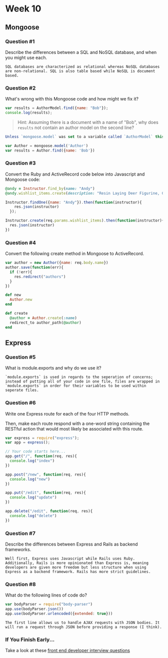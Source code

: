 # Week 10

## Mongoose

### Question #1

Describe the differences between a SQL and NoSQL database, and when you might use each.

```text
SQL databases are characterized as relational whereas NoSQL databases are non-relational. SQL is also table based while NoSQL is document based.
```

### Question #2

What's wrong with this Mongoose code and how might we fix it?

```js
var results = AuthorModel.find({name: "Bob"});
console.log(results);
```

> Hint: Assuming there is a document with a name of "Bob", why does `results` not contain an author model on the second line?

```js
Unless `mongoose.model` was set to a variable called `AuthorModel` this line of code will not work. It would probably be better to do:

var Author = mongoose.model('Author')
var results = Author.find({name: 'Bob'})

```

### Question #3

Convert the Ruby and ActiveRecord code below into Javascript and Mongoose code:

```rb
@andy = Instructor.find_by(name: "Andy")
@andy.wishlist_items.create(description: "Resin Laying Deer Figurine, Gold")
```

```js
Instructor.findOne({name: "Andy"}).then(function(instructor){
    res.json(instructor)
  });

Instructor.create(req.params.wishlist_items).then(function(instructor){
  res.json(instructor)
})
```

### Question #4

Convert the following create method in Mongoose to ActiveRecord.

```js
var author = new Author({name: req.body.name})
author.save(function(err){
  if (!err){
    res.redirect("authors")
  }
})
```

```rb
def new
  Author.new
end

def create
  @author = Author.create(:name)
  redirect_to author_path(@author)
end
```

## Express

### Question #5

What is module.exports and why do we use it?

```text
`module.exports` is used in regards to the seperation of concerns; instead of putting all of your code in one file, files are wrapped in `module.exports` in order for their variables to be used within seperate files.
```

### Question #6

Write one Express route for each of the four HTTP methods.

Then, make each route respond with a one-word string containing the RESTful action that would most likely be associated with this route.

```js
var express = require("express");
var app = express();

// Your code starts here...
app.get("/", function(req, res){
  console.log("index")
})

app.post("/new", function(req, res){
  console.log("new")
})

app.put("/edit", function(req, res){
  console.log("update")
})

app.delete("/edit", function(req, res){
  console.log("delete")
})

```

### Question #7

Describe the differences between Express and Rails as backend frameworks.

```text
Well first, Express uses Javascript while Rails uses Ruby. Additionally, Rails is more opinionated than Express is, meaning developers are given more freedom but less structure when using Express as a backend framework. Rails has more strict guidelines.
```

### Question #8

What do the following lines of code do?

```js
var bodyParser = require("body-parser")
app.use(bodyParser.json())
app.use(bodyParser.urlencoded({extended: true}))
```

```text
The first line allows us to handle AJAX requests with JSON bodies. It will run a request through JSON before providing a response (I think).
```

### If You Finish Early...

Take a look at these [front end developer interview questions](https://github.com/h5bp/Front-end-Developer-Interview-Questions/blob/master/README.md)
